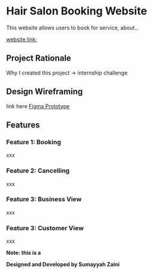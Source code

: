 # Hair Salon Booking Website 
This website allows users to book for service, about...

[website link:](https://sumxsh26.github.io/my-app/) 
## Project Rationale

Why I created this project -> internship challenge 

## Design Wireframing
link here [Figma Prototype](figma.com)

## Features

### Feature 1: Booking
xxx

### Feature 2: Cancelling
xxx

### Feature 3: Business View
xxx

### Feature 3: Customer View
xxx

**Note: this is a**

**Designed and Developed by Sumayyah Zaini**

